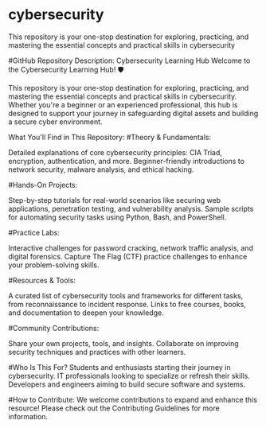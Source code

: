 # cybersecurity
This repository is your one-stop destination for exploring, practicing, and mastering the essential concepts and practical skills in cybersecurity

#GitHub Repository Description: Cybersecurity Learning Hub
Welcome to the Cybersecurity Learning Hub! 🛡️

This repository is your one-stop destination for exploring, practicing, and mastering the essential concepts and practical skills in cybersecurity. Whether you're a beginner or an experienced professional, this hub is designed to support your journey in safeguarding digital assets and building a secure cyber environment.

What You'll Find in This Repository:
#Theory & Fundamentals:

Detailed explanations of core cybersecurity principles: CIA Triad, encryption, authentication, and more.
Beginner-friendly introductions to network security, malware analysis, and ethical hacking.

#Hands-On Projects:

Step-by-step tutorials for real-world scenarios like securing web applications, penetration testing, and vulnerability analysis.
Sample scripts for automating security tasks using Python, Bash, and PowerShell.

#Practice Labs:

Interactive challenges for password cracking, network traffic analysis, and digital forensics.
Capture The Flag (CTF) practice challenges to enhance your problem-solving skills.

#Resources & Tools:

A curated list of cybersecurity tools and frameworks for different tasks, from reconnaissance to incident response.
Links to free courses, books, and documentation to deepen your knowledge.

#Community Contributions:

Share your own projects, tools, and insights.
Collaborate on improving security techniques and practices with other learners.

#Who Is This For?
Students and enthusiasts starting their journey in cybersecurity.
IT professionals looking to specialize or refresh their skills.
Developers and engineers aiming to build secure software and systems.

#How to Contribute:
We welcome contributions to expand and enhance this resource! Please check out the Contributing Guidelines for more information.

